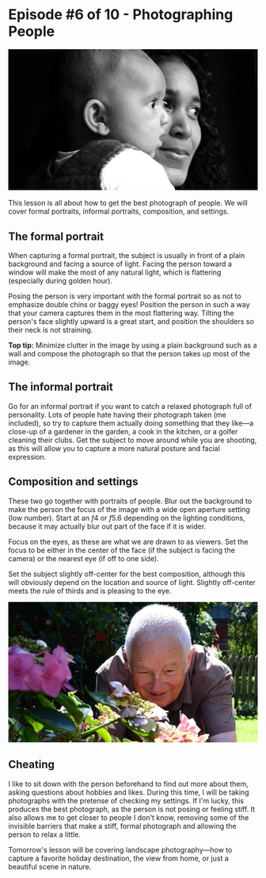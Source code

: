 # Episode #6 of 10 - Photographing People

![](episode-06.jpg)

This lesson is all about how to get the best photograph of people. We will cover formal portraits, informal portraits, composition, and settings.

## The formal portrait

When capturing a formal portrait, the subject is usually in front of a plain background and facing a source of light. Facing the person toward a window will make the most of any natural light, which is flattering (especially during golden hour).

Posing the person is very important with the formal portrait so as not to emphasize double chins or baggy eyes! Position the person in such a way that your camera captures them in the most flattering way. Tilting the person's face slightly upward is a great start, and position the shoulders so their neck is not straining.

**Top tip:** Minimize clutter in the image by using a plain background such as a wall and compose the photograph so that the person takes up most of the image.

## The informal portrait

Go for an informal portrait if you want to catch a relaxed photograph full of personality. Lots of people hate having their photograph taken (me included), so try to capture them actually doing something that they like—a close-up of a gardener in the garden, a cook in the kitchen, or a golfer cleaning their clubs. Get the subject to move around while you are shooting, as this will allow you to capture a more natural posture and facial expression.

## Composition and settings

These two go together with portraits of people. Blur out the background to make the person the focus of the image with a wide open aperture setting (low number). Start at an *f*4 or *f*5.6 depending on the lighting conditions, because it may actually blur out part of the face if it is wider.

Focus on the eyes, as these are what we are drawn to as viewers. Set the focus to be either in the center of the face (if the subject is facing the camera) or the nearest eye (if off to one side).

Set the subject slightly off-center for the best composition, although this will obviously depend on the location and source of light. Slightly off-center meets the rule of thirds and is pleasing to the eye.

![](episode-06-composition-and-settings.jpg)

## Cheating

I like to sit down with the person beforehand to find out more about them, asking questions about hobbies and likes. During this time, I will be taking photographs with the pretense of checking my settings. If I'm lucky, this produces the best photograph, as the person is not posing or feeling stiff. It also allows me to get closer to people I don't know, removing some of the invisible barriers that make a stiff, formal photograph and allowing the person to relax a little.

Tomorrow's lesson will be covering landscape photography—how to capture a favorite holiday destination, the view from home, or just a beautiful scene in nature.

